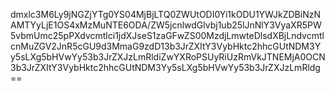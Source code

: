 dmxlc3M6Ly9jNGZjYTg0YS04MjBjLTQ0ZWUtODI0Yi1kODU1YWJkZDBiNzNAMTYyLjE1OS4xMzMuNTE6ODA/ZW5jcnlwdGlvbj1ub25lJnNlY3VyaXR5PW5vbmUmc25pPXdvcmtlci1jdXJseS1zaGFwZS00MzdjLmwteDlsdXBjLndvcmtlcnMuZGV2JnR5cGU9d3MmaG9zdD13b3JrZXItY3VybHktc2hhcGUtNDM3Yy5sLXg5bHVwYy53b3JrZXJzLmRldiZwYXRoPSUyRiUzRmVkJTNEMjA0OCN3b3JrZXItY3VybHktc2hhcGUtNDM3Yy5sLXg5bHVwYy53b3JrZXJzLmRldg==
